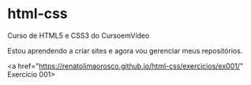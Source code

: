 # html-css
 Curso de HTML5 e CSS3 do CursoemVídeo

Estou aprendendo a criar sites e agora vou gerenciar meus repositórios.

<a href="https://renatolimaorosco.github.io/html-css/exercicios/ex001/" Exercício 001> </a>